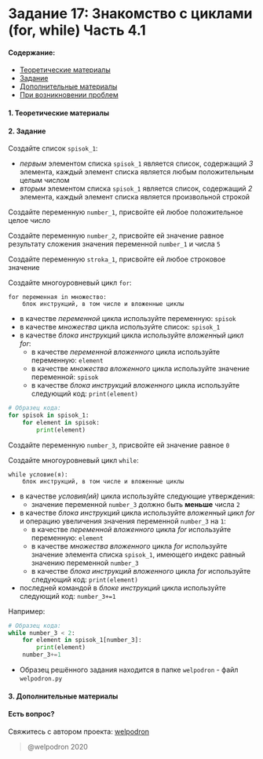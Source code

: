 # Задание 17: Знакомство с циклами (for, while) Часть 4.1

#### Содержание:

+ [Теоретические материалы](#)
+ [Задание](#)
+ [Дополнительные материалы](#)
+ [При возникновении проблем](#Issues)

#### <a name=""></a> 1. Теоретические материалы



#### <a name=""></a> 2. Задание

Создайте список `spisok_1`:

* *первым* элементом списка `spisok_1` является список, содержащий *3* элемента, каждый элемент списка является любым положительным целым числом
* *вторым* элементом списка `spisok_1` является список, содержащий *2* элемента, каждый элемент списка является произвольной строкой

Создайте переменную `number_1`, присвойте ей любое положительное целое число

Создайте переменную `number_2`, присвойте ей значение равное результату сложения значения переменной `number_1` и числа `5`

Создайте переменную `stroka_1`, присвойте ей любое строковое значение

Создайте многоуровневый цикл `for`: 

```
for переменная in множество:
    блок инструкций, в том числе и вложенные циклы
```

* в качестве *переменной* цикла используйте переменную: `spisok`
* в качестве *множества* цикла используйте список: `spisok_1`
* в качестве *блока инструкций* цикла используйте *вложенный цикл for*:
    * в качестве *переменной вложенного* цикла используйте переменную: `element`
    * в качестве *множества вложенного* цикла используйте значение переменной: `spisok`
    * в качестве *блока инструкций вложенного* цикла используйте следующий код: `print(element)`

```python
# Образец кода: 
for spisok in spisok_1:
    for element in spisok:
        print(element)
```

Создайте переменную `number_3`, присвойте ей значение равное `0`

Создайте многоуровневый цикл `while`: 

```
while условие(я):
    блок инструкций, в том числе и вложенные циклы
```

* в качестве *условия(ий)* цикла используйте следующие утверждения:
    * значение переменной `number_3` должно быть **меньше** числа `2`
* в качестве *блока инструкций* цикла используйте *вложенный цикл for* и операцию увеличения значения переменной `number_3` на `1`:
    * в качестве *переменной вложенного* цикла *for* используйте переменную: `element`
    * в качестве *множества вложенного* цикла *for* используйте значение элемента списка `spisok_1`, имеющего индекс равный значению переменной `number_3` 
    * в качестве *блока инструкций вложенного* цикла *for* используйте следующий код: `print(element)`
* последней командой в *блоке инструкций* цикла используйте следующий код: `number_3+=1`

Например:

```python
# Образец кода: 
while number_3 < 2:
    for element in spisok_1[number_3]:
        print(element)
    number_3+=1
```

* Образец решённого задания находится в папке `welpodron` - файл `welpodron.py`

#### <a name=""></a> 3. Дополнительные материалы



#### <a name="Issues"></a> Есть вопрос?

Свяжитесь с автором проекта: [welpodron](https://vk.com/welpodron)

> @welpodron 2020